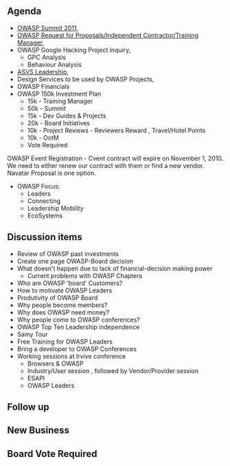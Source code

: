 ## Agenda

  - [OWASP Summit 2011](Summit_2011 "wikilink"),
  - [OWASP Request for Proposals/Independent Contractor/Training
    Manager](OWASP_Request_for_Proposals/Training_Manager "wikilink"),
  - OWASP Google Hacking Project inquiry,
      - GPC Analysis
      - Behaviour Analysis
  - [ASVS
    Leadership](Request_For_Proposals/Seeking_New_Project_Leader_For/ASVS "wikilink"),
  - Design Services to be used by OWASP Projects,
  - OWASP Financials
  - OWASP 150k Investment Plan
      - 15k - Training Manager
      - 50k - Summit
      - 15k - Dev Guides & Projects
      - 20k - Board Initiatives
      - 10k - Project Reviews - Reviewers Reward , Travel/Hotel Points
      - 10k - OotM
      - Vote Required

OWASP Event Registration - Cvent contract will expire on November 1,
2010. We need to either renew our contract with them or find a new
vendor. Navatar Proposal is one option.

  - OWASP Focus:
      - Leaders
      - Connecting
      - Leadership Mobility
      - EcoSystems

## Discussion items

  - Review of OWASP past investments
  - Create one page OWASP-Board decision
  - What doesn't happen due to lack of financial-decision making power
      - Current problems with OWASP Chapters
  - Who are OWASP 'board' Customers?
  - How to motivate OWASP Leaders
  - Produtivity of OWASP Board
  - Why people become members?
  - Why does OWASP need money?
  - Why people come to OWASP conferences?
  - OWASP Top Ten Leadership independence
  - Samy Tour
  - Free Training for OWASP Leaders
  - Bring a developer to OWASP Conferences
  - Working sessions at Irvive conference
      - Browsers & OWASP
      - Industry/User session , followed by Vendor/Provider session
      - ESAPI
      - OWASP Leaders

## Follow up

## New Business

## Board Vote Required